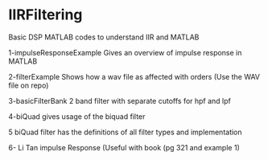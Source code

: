 # IIRFiltering
Basic DSP MATLAB codes to understand IIR and MATLAB

1-impulseResponseExample Gives an overview of impulse response in MATLAB

2-filterExample Shows how a wav file as affected with orders (Use the WAV file on repo)

3-basicFilterBank 2 band filter with separate cutoffs for hpf and lpf

4-biQuad gives usage of the biquad filter

5 biQuad filter has the definitions of all filter types and implementation

6- Li Tan impulse Response (Useful with book (pg 321 and example 1)

